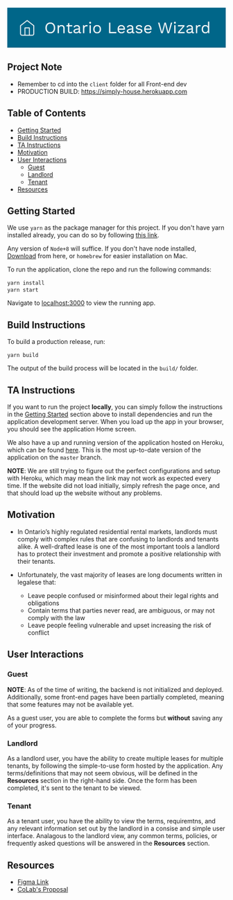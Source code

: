 <p align="center">
<img alt="OLW Banner" src="docs/images/Banner.jpg">
</p>

## Project Note
- Remember to cd into the `client` folder for all Front-end dev
- PRODUCTION BUILD: https://simply-house.herokuapp.com

## Table of Contents

- [Getting Started](#getting-started)
- [Build Instructions](#build-instructions)
- [TA Instructions](#ta-instructions)
- [Motivation](#motivation)
- [User Interactions](#user-interactions)
  - [Guest](#guest)
  - [Landlord](#landlord)
  - [Tenant](#tenant)
- [Resources](#resources)

## Getting Started

We use `yarn` as the package manager for this project. If you don't have yarn installed already, you can do so by following [this link](https://yarnpkg.com/lang/en/docs/install/). 

Any version of `Node+8` will suffice. If you don't have node installed, [Download](https://nodejs.org/en/download/) from here, or `homebrew` for easier installation on Mac.

To run the application, clone the repo and run the following commands:

```
yarn install
yarn start
```

Navigate to [localhost:3000](http://localhost:3000) to view the running app.

## Build Instructions

To build a production release, run:

```
yarn build
```

The output of the build process will be located in the `build/` folder.

## TA Instructions

If you want to run the project **locally**, you can simply follow the instructions in the [Getting Started](#getting-started) section above to install dependencies and run the application development server. When you load up the app in your browser, you should see the application Home screen.

We also have a up and running version of the application hosted on Heroku, which can be found [here](https://simply-house.herokuapp.com). This is the most up-to-date version of the application on the `master` branch.

**NOTE**: We are still trying to figure out the perfect configurations and setup with Heroku, which may mean the link may not work as expected every time. If the website did not load initially, simply refresh the page once, and that should load up the website without any problems. 

## Motivation

- In Ontario’s highly regulated residential rental markets, landlords must comply with complex rules that are confusing to landlords and tenants alike. A well-drafted lease is one of the most important tools a landlord has to protect their investment and promote a positive relationship with their tenants.

- Unfortunately, the vast majority of leases are long documents written in legalese that:
  - Leave people confused or misinformed about their legal rights and obligations
  - Contain terms that parties never read, are ambiguous, or may not comply with the law
  - Leave people feeling vulnerable and upset increasing the risk of conflict

## User Interactions

### Guest

**NOTE**: As of the time of writing, the backend is not initialized and deployed. Additionally, some front-end pages have been partially completed, meaning that some features may not be available yet.

As a guest user, you are able to complete the forms but **without** saving any of your progress.

### Landlord

As a landlord user, you have the ability to create multiple leases for multiple tenants, by following the simple-to-use form hosted by the application. Any terms/definitions that may not seem obvious, will be defined in the **Resources** section in the right-hand side. Once the form has been completed, it's sent to the tenant to be viewed.

### Tenant

As a tenant user, you have the ability to view the terms, requiremtns, and any relevant information set out by the landlord in a consise and simple user interface. Analagous to the landlord view, any common terms, policies, or frequently asked questions will be answered in the **Resources** section.

## Resources

- [Figma Link](https://www.figma.com/proto/bNQsYMh1dNhGVlZRSMy8Ly/Standard-Lease-Prototype-for-Development-Team-1?node-id=0%3A1&scaling=min-zoom)
- [CoLab's Proposal](https://lawdesigncolab.ca/portfolio/ontario-standard-lease-form-redesign/)
